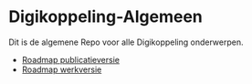 # Digikoppeling-Algemeen

Dit is de algemene Repo voor alle Digikoppeling onderwerpen.
- [Roadmap publicatieversie](https://gitdocumentatie.logius.nl/publicatie/dk/roadmap/)
- [Roadmap werkversie](https://logius-standaarden.github.io/Digikoppeling-Algemeen/)
